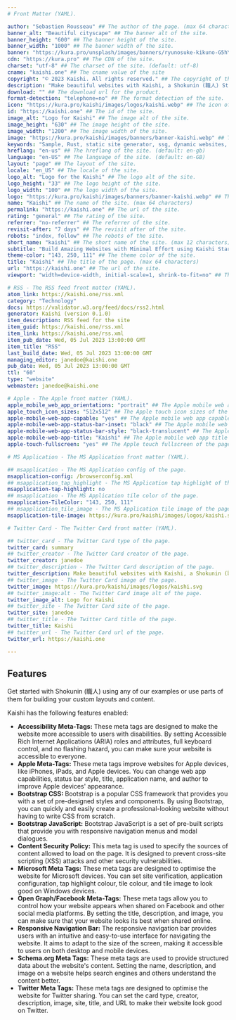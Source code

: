 ```yaml
---
# Front Matter (YAML).

author: "Sebastien Rousseau" ## The author of the page. (max 64 characters)
banner_alt: "Beautiful cityscape" ## The banner alt of the site.
banner_height: "600" ## The banner height of the site.
banner_width: "1000" ## The banner width of the site.
banner: "https://kura.pro/unsplash/images/banners/ryunosuke-kikuno-G5hYMUoJQf8-unsplash.jpg" ## The banner of the site.
cdn: "https://kura.pro" ## The CDN of the site.
charset: "utf-8" ## The charset of the site. (default: utf-8)
cname: "kaishi.one" ## The cname value of the site
copyright: "© 2023 Kaishi. All rights reserved." ## The copyright of the site.
description: "Make beautiful websites with Kaishi, a Shokunin (職人) Static Site Generator starter template." ## The description of the site. (max 160 characters)
download: "" ## The download url for the product.
format-detection: "telephone=no" ## The format detection of the site.
icon: "https://kura.pro/kaishi/images/logos/kaishi.webp" ## The icon of the site in SVG format.
id: "https://kaishi.one" ## The id of the site.
image_alt: "Logo for Kaishi" ## The image alt of the site.
image_height: "630" ## The image height of the site.
image_width: "1200" ## The image width of the site.
image: "https://kura.pro/kaishi/images/banners/banner-kaishi.webp" ## The main image of the site in SVG format.
keywords: "Sample, Rust, static site generator, ssg, dynamic websites, HTML themes, templates, Markdown, YAML, JSON, TOML" ## The keywords of the site. (comma separated, max 10 keywords)
hreflang: "en-us" ## The hreflang of the site. (default: en-gb)
language: "en-US" ## The language of the site. (default: en-GB)
layout: "page" ## The layout of the site.
locale: "en_US" ## The locale of the site.
logo_alt: "Logo for the Kaishi" ## The logo alt of the site.
logo_height: "33" ## The logo height of the site.
logo_width: "100" ## The logo width of the site.
logo: "https://kura.pro/kaishi/images/banners/banner-kaishi.webp" ## The logo of the site in SVG format.
name: "Kaishi" ## The name of the site. (max 64 characters)
permalink: "https://kaishi.one" ## The url of the site.
rating: "general" ## The rating of the site.
referrer: "no-referrer" ## The referrer of the site.
revisit-after: "7 days" ## The revisit after of the site.
robots: "index, follow" ## The robots of the site.
short_name: "kaishi" ## The short name of the site. (max 12 characters)
subtitle: "Build Amazing Websites with Minimal Effort using Kaishi Starter Templates" ## The subtitle of the page. (max 64 characters)
theme-color: "143, 250, 111" ## The theme color of the site.
title: "Kaishi" ## The title of the page. (max 64 characters)
url: "https://kaishi.one" ## The url of the site.
viewport: "width=device-width, initial-scale=1, shrink-to-fit=no" ## The viewport of the site.

# RSS - The RSS feed front matter (YAML).
atom_link: https://kaishi.one/rss.xml
category: "Technology"
docs: https://validator.w3.org/feed/docs/rss2.html
generator: Kaishi (version 0.1.0)
item_description: RSS feed for the site
item_guid: https://kaishi.one/rss.xml
item_link: https://kaishi.one/rss.xml
item_pub_date: Wed, 05 Jul 2023 13:00:00 GMT
item_title: "RSS"
last_build_date: Wed, 05 Jul 2023 13:00:00 GMT
managing_editor: janedoe@kaishi.one
pub_date: Wed, 05 Jul 2023 13:00:00 GMT
ttl: "60"
type: "website"
webmaster: janedoe@kaishi.one

# Apple - The Apple front matter (YAML).
apple_mobile_web_app_orientations: "portrait" ## The Apple mobile web app orientations of the page.
apple_touch_icon_sizes: "512x512" ## The Apple touch icon sizes of the page.
apple-mobile-web-app-capable: "yes" ## The Apple mobile web app capable of the page.
apple-mobile-web-app-status-bar-inset: "black" ## The Apple mobile web app status bar inset of the page.
apple-mobile-web-app-status-bar-style: "black-translucent" ## The Apple mobile web app status bar style of the page.
apple-mobile-web-app-title: "Kaishi" ## The Apple mobile web app title of the page.
apple-touch-fullscreen: "yes" ## The Apple touch fullscreen of the page.

# MS Application - The MS Application front matter (YAML).

## msapplication - The MS Application config of the page.
msapplication-config: /browserconfig.xml
## msapplication_tap_highlight - The MS Application tap highlight of the page.
msapplication-tap-highlight: no
## msapplication - The MS Application tile color of the page.
msapplication-TileColor: "143, 250, 111"
## msapplication_tile_image - The MS Application tile image of the page.
msapplication-tile-image: https://kura.pro/kaishi/images/logos/kaishi.svg

# Twitter Card - The Twitter Card front matter (YAML).

## twitter_card - The Twitter Card type of the page.
twitter_card: summary
## twitter_creator - The Twitter Card creator of the page.
twitter_creator: janedoe
## twitter_description - The Twitter Card description of the page.
twitter_description: Make beautiful websites with Kaishi, a Shokunin (職人) Static Site Generator starter template.
## twitter_image - The Twitter Card image of the page.
twitter_image: https://kura.pro/kaishi/images/logos/kaishi.svg
## twitter_image:alt - The Twitter Card image alt of the page.
twitter_image_alt: Logo for Kaishi
## twitter_site - The Twitter Card site of the page.
twitter_site: janedoe
## twitter_title - The Twitter Card title of the page.
twitter_title: Kaishi
## twitter_url - The Twitter Card url of the page.
twitter_url: https://kaishi.one

---
```


## Features

Get started with Shokunin (職人) using any of our examples or use parts of them
for building your custom layouts and content.

Kaishi has the following features enabled:

- **Accessibility Meta-Tags:** These meta tags are designed to make the website more accessible to users with disabilities. By setting Accessible Rich Internet Applications (ARIA) roles and attributes, full keyboard control, and no flashing hazard, you can make sure your website is accessible to everyone.
- **Apple Meta-Tags:** These meta tags improve websites for Apple devices, like iPhones, iPads, and Apple devices. You can change web app capabilities, status bar style, title, application name, and author to improve Apple devices' appearance.
- **Bootstrap CSS:** Bootstrap is a popular CSS framework that provides you with a set of pre-designed styles and components. By using Bootstrap, you can quickly and easily create a professional-looking website without having to write CSS from scratch.
- **Bootstrap JavaScript:** Bootstrap JavaScript is a set of pre-built scripts that provide you with responsive navigation menus and modal dialogues.
- **Content Security Policy:** This meta tag is used to specify the sources of content allowed to load on the page. It is designed to prevent cross-site scripting (XSS) attacks and other security vulnerabilities.
- **Microsoft Meta Tags:** These meta tags are designed to optimise the website for Microsoft devices. You can set site verification, application configuration, tap highlight colour, tile colour, and tile image to look good on Windows devices.
- **Open Graph/Facebook Meta-Tags:** These meta tags allow you to control how your website appears when shared on Facebook and other social media platforms. By setting the title, description, and image, you can make sure that your website looks its best when shared online.
- **Responsive Navigation Bar:** The responsive navigation bar provides users with an intuitive and easy-to-use interface for navigating the website. It aims to adapt to the size of the screen, making it accessible to users on both desktop and mobile devices.
- **Schema.org Meta Tags:** These meta tags are used to provide structured data about the website's content. Setting the name, description, and image on a website helps search engines and others understand the content better.
- **Twitter Meta Tags:** These meta tags are designed to optimise the website for Twitter sharing. You can set the card type, creator, description, image, site, title, and URL to make their website look good on Twitter.
